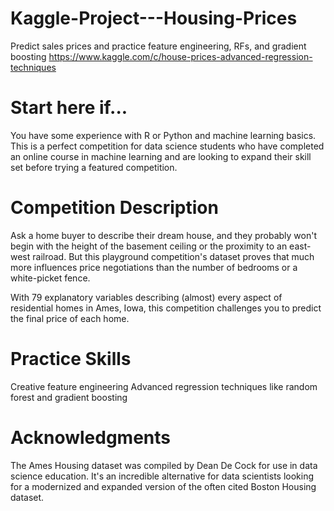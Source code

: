 # Kaggle-Project---Housing-Prices
Predict sales prices and practice feature engineering, RFs, and gradient boosting
https://www.kaggle.com/c/house-prices-advanced-regression-techniques

# Start here if...
You have some experience with R or Python and machine learning basics. This is a perfect competition for data science students who have completed an online course in machine learning and are looking to expand their skill set before trying a featured competition.

# Competition Description
Ask a home buyer to describe their dream house, and they probably won't begin with the height of the basement ceiling or the proximity to an east-west railroad. But this playground competition's dataset proves that much more influences price negotiations than the number of bedrooms or a white-picket fence.

With 79 explanatory variables describing (almost) every aspect of residential homes in Ames, Iowa, this competition challenges you to predict the final price of each home.

# Practice Skills
Creative feature engineering Advanced regression techniques like random forest and gradient boosting

# Acknowledgments
The Ames Housing dataset was compiled by Dean De Cock for use in data science education. It's an incredible alternative for data scientists looking for a modernized and expanded version of the often cited Boston Housing dataset.
